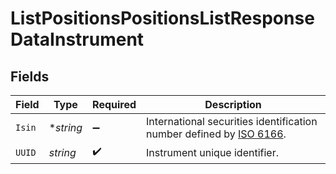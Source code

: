 # ListPositionsPositionsListResponseDataInstrument


## Fields

| Field                                                                                                                                               | Type                                                                                                                                                | Required                                                                                                                                            | Description                                                                                                                                         |
| --------------------------------------------------------------------------------------------------------------------------------------------------- | --------------------------------------------------------------------------------------------------------------------------------------------------- | --------------------------------------------------------------------------------------------------------------------------------------------------- | --------------------------------------------------------------------------------------------------------------------------------------------------- |
| `Isin`                                                                                                                                              | **string*                                                                                                                                           | :heavy_minus_sign:                                                                                                                                  | International securities identification number defined by [ISO 6166](https://en.wikipedia.org/wiki/International_Securities_Identification_Number). |
| `UUID`                                                                                                                                              | *string*                                                                                                                                            | :heavy_check_mark:                                                                                                                                  | Instrument unique identifier.                                                                                                                       |